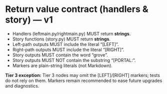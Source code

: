 # Return value contract (handlers & story) — v1
- Handlers (leftmain.py/rightmain.py) MUST return **strings**.
- Story functions (story.py) MUST return **strings**.
- Left-path outputs MUST include the literal “[LEFT]”.
- Right-path outputs MUST include the literal “[RIGHT]”.
- Story outputs MUST contain the word “grove”.
- Story outputs MUST NOT contain the substring “[PORTAL:”.
- Markers are plain-string literals (not Markdown).

**Tier 3 exception:** Tier 3 nodes may omit the [LEFT]/[RIGHT] markers; tests do not rely on them. Markers remain recommended to ease future upgrades and diagnostics.
